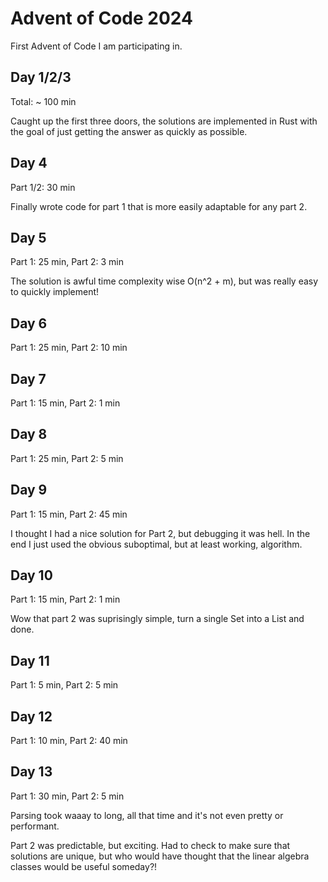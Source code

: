 # Advent of Code 2024

First Advent of Code I am participating in.

## Day 1/2/3

Total: ~ 100 min

Caught up the first three doors, the solutions are implemented in Rust with the goal of just getting the answer as quickly as possible.

## Day 4

Part 1/2: 30 min

Finally wrote code for part 1 that is more easily adaptable for any part 2.

## Day 5

Part 1: 25 min, Part 2: 3 min

The solution is awful time complexity wise O(n^2 + m), but was really easy to quickly implement!

## Day 6

Part 1: 25 min, Part 2: 10 min

## Day 7

Part 1: 15 min, Part 2: 1 min

## Day 8

Part 1: 25 min, Part 2: 5 min

## Day 9

Part 1: 15 min, Part 2: 45 min

I thought I had a nice solution for Part 2, but debugging it was hell.
In the end I just used the obvious suboptimal, but at least working, algorithm.

## Day 10

Part 1: 15 min, Part 2: 1 min

Wow that part 2 was suprisingly simple, turn a single Set into a List and done.

## Day 11

Part 1: 5 min, Part 2: 5 min

## Day 12

Part 1: 10 min, Part 2: 40 min

## Day 13

Part 1: 30 min, Part 2: 5 min

Parsing took waaay to long, all that time and it's not even pretty or performant.

Part 2 was predictable, but exciting.
Had to check to make sure that solutions are unique, but who would have thought that the linear algebra classes would be useful someday?!
